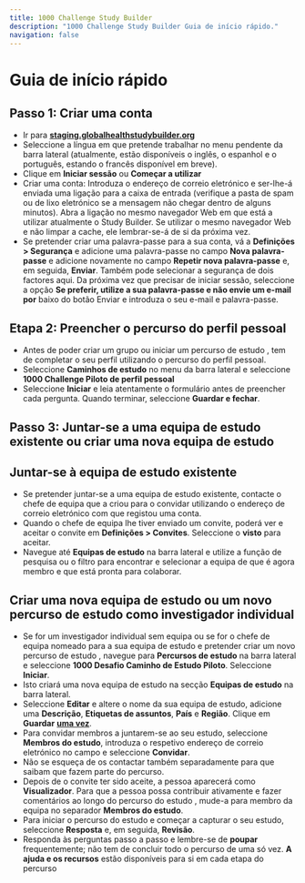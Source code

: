 ```yaml
---
title: 1000 Challenge Study Builder
description: "1000 Challenge Study Builder Guia de início rápido."
navigation: false
---
```

# **Guia de início rápido**

## **Passo 1: Criar uma conta**

- Ir para **[staging.globalhealthstudybuilder.org](https://www.staging.globalhealthstudybuilder.org)**
- Seleccione a língua em que pretende trabalhar no menu pendente da barra lateral (atualmente, estão disponíveis o inglês, o espanhol e o português, estando o francês disponível em breve).
- Clique em **Iniciar sessão** ou **Começar a utilizar** 
- Criar uma conta: Introduza o endereço de correio eletrónico e ser-lhe-á enviada uma ligação para a caixa de entrada (verifique a pasta de spam ou de lixo eletrónico se a mensagem não chegar dentro de alguns minutos). Abra a ligação no mesmo navegador Web em que está a utilizar atualmente o Study Builder. Se utilizar o mesmo navegador Web e não limpar a cache, ele lembrar-se-á de si da próxima vez.
- Se pretender criar uma palavra-passe para a sua conta, vá a **Definições > Segurança** e adicione uma palavra-passe no campo **Nova palavra-passe** e adicione novamente no campo **Repetir nova palavra-passe** e, em seguida, **Enviar**. Também pode selecionar a segurança de dois factores aqui. Da próxima vez que precisar de iniciar sessão, seleccione a opção **Se preferir, utilize a sua palavra-passe e não envie um e-mail por** baixo do botão Enviar e introduza o seu e-mail e palavra-passe.

## **Etapa 2: Preencher o percurso do perfil pessoal**

- Antes de poder criar um grupo ou iniciar um percurso de estudo , tem de completar o seu perfil utilizando o percurso do perfil pessoal.
- Seleccione **Caminhos de estudo** no menu da barra lateral e seleccione **1000 Challenge Piloto de perfil pessoal** 
- Seleccione **Iniciar** e leia atentamente o formulário antes de preencher cada pergunta. Quando terminar, seleccione **Guardar e fechar**.

## **Passo 3: Juntar-se a uma equipa de estudo existente ou criar uma nova equipa de estudo**

## Juntar-se à equipa de estudo existente

- Se pretender juntar-se a uma equipa de estudo existente, contacte o chefe de equipa que a criou para o convidar utilizando o endereço de correio eletrónico com que registou uma conta.
- Quando o chefe de equipa lhe tiver enviado um convite, poderá ver e aceitar o convite em **Definições > Convites**. Seleccione o **visto** para aceitar.
- Navegue até **Equipas de estudo** na barra lateral e utilize a função de pesquisa ou o filtro para encontrar e selecionar a equipa de que é agora membro e que está pronta para colaborar.

## Criar uma nova equipa de estudo ou um novo percurso de estudo como investigador individual

- Se for um investigador individual sem equipa ou se for o chefe de equipa nomeado para a sua equipa de estudo e pretender criar um novo percurso de estudo , navegue para **Percursos de estudo** na barra lateral e seleccione **1000 Desafio Caminho de Estudo Piloto**. Seleccione **Iniciar**.
- Isto criará uma nova equipa de estudo na secção **Equipas de estudo** na barra lateral.
- Seleccione **Editar** e altere o nome da sua equipa de estudo, adicione uma **Descrição**, **Etiquetas de assuntos**, **País** e **Região**. Clique em **Guardar** **<u>uma vez</u>**.
- Para convidar membros a juntarem-se ao seu estudo, seleccione **Membros do estudo**, introduza o respetivo endereço de correio eletrónico no campo e seleccione **Convidar**.
- Não se esqueça de os contactar também separadamente para que saibam que fazem parte do percurso.
- Depois de o convite ter sido aceite, a pessoa aparecerá como **Visualizador**. Para que a pessoa possa contribuir ativamente e fazer comentários ao longo do percurso do estudo , mude-a para membro da equipa no separador **Membros do estudo**.
- Para iniciar o percurso do estudo e começar a capturar o seu estudo, seleccione **Resposta** e, em seguida, **Revisão**.
- Responda às perguntas passo a passo e lembre-se de **poupar** frequentemente; não tem de concluir todo o percurso de uma só vez. **A ajuda e os recursos** estão disponíveis para si em cada etapa do percurso



